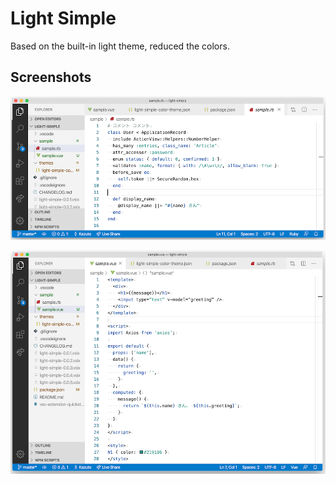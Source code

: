 # Light Simple

Based on the built-in light theme, reduced the colors.

## Screenshots

!["Ruby"](https://github.com/kazubon/theme-light-simple/raw/master/sample/ruby.png)

!["Vuejs"](https://github.com/kazubon/theme-light-simple/raw/master/sample/vue.png)
